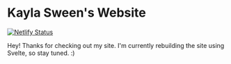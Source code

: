 # Kayla Sween's Website
[![Netlify Status](https://api.netlify.com/api/v1/badges/d5320c35-2d8e-4ffb-a0ce-7f2460b92691/deploy-status)](https://app.netlify.com/sites/kaylasween/deploys)

Hey! Thanks for checking out my site. I'm currently rebuilding the site using Svelte, so stay tuned. :)